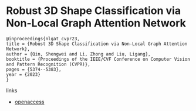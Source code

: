 # Robust 3D Shape Classification via Non-Local Graph Attention Network

```
@inproceedings{nlgat_cvpr23,
title = {Robust 3D Shape Classification via Non-Local Graph Attention Network},
author = {Qin, Shengwei and Li, Zhong and Liu, Ligang},
booktitle = {Proceedings of the IEEE/CVF Conference on Computer Vision and Pattern Recognition (CVPR)},
pages = {5374--5383},
year = {2023}
}
```

links
- [openaccess](http://openaccess.thecvf.com//content/CVPR2023/html/Qin_Robust_3D_Shape_Classification_via_Non-Local_Graph_Attention_Network_CVPR_2023_paper.html)
